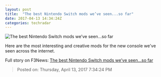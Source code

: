 ```yaml
---
layout: post
title:  "The best Nintendo Switch mods we’ve seen...so far"
date: 2017-04-13 14:34:24Z
categories: techradar
---
```


![The best Nintendo Switch mods we’ve seen...so far](http://cdn.mos.cms.futurecdn.net/25vfBmruGc2JFnjjx3Hb7J-1200-80.jpg)

Here are the most interesting and creative mods for the new console we've seen across the internet.


Full story on F3News: [The best Nintendo Switch mods we’ve seen...so far](http://www.f3nws.com/n/bAUDYE)

> Posted on: Thursday, April 13, 2017 7:34:24 PM

